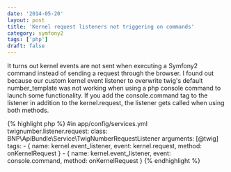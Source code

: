 ```yaml
---
date: '2014-05-20'
layout: post
title: 'Kernel request listeners not triggering on commands'
category: symfony2
tags: ['php']
draft: false
---
```


It turns out kernel events are not sent when executing a Symfony2 command instead of sending a request through the browser. I found out because our custom kernel event listener to overwrite twig's default number_template was not working when using a php console command to launch some functionality. If you add the console.command tag to the listener in addition to the kernel.request, the listener gets called when using both methods.

{% highlight php %}
#in app/config/services.yml
twignumber.listener.request:
class: BNP\ApiBundle\Service\TwigNumberRequestListener
arguments: [@twig]
tags: - { name: kernel.event_listener, event: kernel.request, method: onKernelRequest } - { name: kernel.event_listener, event: console.command, method: onKernelRequest }
{% endhighlight %}
